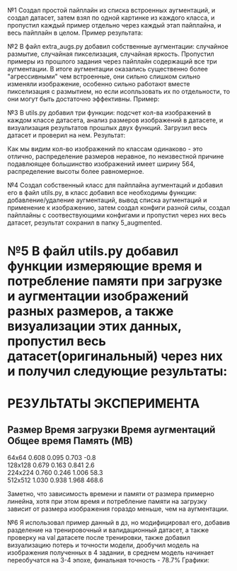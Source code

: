 №1
Создал простой пайплайн из списка встроенных аугментаций, и создал датасет, затем взял по одной картинке из каждого класса, и пропустил каждый пример отдельно через каждый этап пайплайна, и весь пайплайн в целом.
Пример результата:

№2
В файл extra_augs.py добавил собственные аугментации: случайное размытие, случайная пикселизация, случайная яркость. Пропустил примеры из прошлого задания через пайплайн содержащий все три аугментации.
В итоге аугментации оказались существенно более "агрессивными" чем встроенные, они сильно слишком сильно изменяли изображение, особенно сильно работают вместе пикселизация с размытием, но если исопльзовать их по отдельности,
то они могут быть достаточно эффективны.
Пример:

№3
В utils.py добавил три функции: подсчет кол-ва изображений в каждом классе датасета, анализ размеров изображений в датасете, и визуализация результатов прошлых двух функций. Загрузил весь датасет и проверил на нем.
Результат:

Как мы видим кол-во изображений по классам одинаково - это отлично, распределение размеров неравное, по неизвестной причине подавлюящее большинство изображений имеет ширину 564, распределение высоты более равномерное.

№4
Создал собственный класс для пайплайна аугментаций и добавил его в файл utils.py, в класс добавил все необходимы функции: добавление/удаление аугментаций, вывод списка аугментаций и применение к изображению, затем создал конфиги разной силы, создал пайплайны с соотвествующими конфигами и пропустил через них весь датасет, результат сохранил в папку 5_augmented.

№5
В файл utils.py добавил функции измеряющие время и потребление памяти при загрузке и аугментации изображений разных размеров, а также визуализации этих данных, пропустил весь датасет(оригинальный) через них и получил следующие результаты:
================================================================================
РЕЗУЛЬТАТЫ ЭКСПЕРИМЕНТА
================================================================================
Размер       Время загрузки  Время аугментаций  Общее время  Память (MB) 
--------------------------------------------------------------------------------
64x64        0.608           0.095              0.703        -0.8        
128x128      0.679           0.163              0.841        2.6         
224x224      0.760           0.246              1.006        58.3        
512x512      1.030           0.938              1.968        468.6      


Заметно, что зависимость времени и памяти от размера примерно линейна, хотя при этом время и потребление памяти на загрузку зависит от размера изображения гораздо меньше, чем на аугментации.

№6
Я использовал пример данный в дз, но модифицировал его, добавив разделение на тренировочный и валидационный датасет, а также проверку на val датасете после тренировки, также добавил визуализацию потерь и точности модели, дообучил модель на изображения полученных в 4 задании, в среднем модель начинает переобучатся на 3-4 эпохе, финальная точность - 78.7%
Графики: